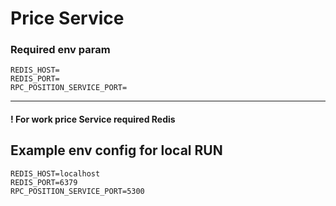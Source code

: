 <h1>Price Service</h1>
<h3> Required env param </h3>

```
REDIS_HOST=
REDIS_PORT=
RPC_POSITION_SERVICE_PORT=
```

---

#### ! For work price Service required Redis

## Example env config for local RUN
``` 
REDIS_HOST=localhost
REDIS_PORT=6379
RPC_POSITION_SERVICE_PORT=5300
```